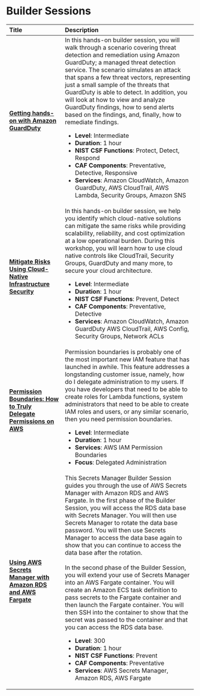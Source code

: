 # Builder Sessions

<div class="md-typeset__table">
    <table>
        <thead>
            <tr>
                <th align="left" ><strong>Title</strong></th>
                <th align="left"><strong>Description</strong></th>
            </tr>
        </thead>
        <tbody>
        <tr>
                <td align="left"><a class="table" target="_blank" href="https://hands-on-guardduty.awssecworkshops.com/"><strong>Getting hands-on with Amazon GuardDuty</strong></a></td>
                <td align="left">In this hands-on builder session, you will walk through a scenario covering threat detection and remediation using Amazon GuardDuty; a managed threat detection service. The scenario simulates an attack that spans a few threat vectors, representing just a small sample of the threats that GuardDuty is able to detect.  In addition, you will look at how to view and analyze GuardDuty findings, how to send alerts based on the findings, and, finally, how to remediate findings.
                    <ul>
                        <li><strong>Level</strong>: Intermediate</li>
                        <li><strong>Duration</strong>: 1 hour</li>
                        <li><strong>NIST CSF Functions</strong>: Protect, Detect, Respond</li>
                        <li><strong>CAF Components</strong>: Preventative, Detective, Responsive</li>
                        <li><strong>Services</strong>: Amazon CloudWatch, Amazon GuardDuty, AWS CloudTrail, AWS Lambda, Security Groups, Amazon SNS</li>
                    </ul>
                </td>
            </tr>
            <tr>
                <td align="left"><a class="table" target="_blank" href="https://ec2-infra-sec.awssecworkshops.com"><strong>Mitigate Risks Using Cloud-Native Infrastructure Security</strong></a></td>
                <td align="left">In this hands-on builder session, we help you identify which cloud-native solutions can mitigate the same risks while providing scalability, reliability, and cost optimization at a low operational burden. During this workshop, you will learn how to use cloud native controls like CloudTrail, Security Groups, GuardDuty and many more, to secure your cloud architecture. 
                    <ul>
                        <li><strong>Level</strong>: Intermediate</li>
                        <li><strong>Duration</strong>: 1 hour</li>
                        <li><strong>NIST CSF Functions</strong>: Prevent, Detect</li>
                        <li><strong>CAF Components</strong>: Preventative, Detective</li>
                        <li><strong>Services</strong>: Amazon CloudWatch, Amazon GuardDuty AWS CloudTrail, AWS Config, Security Groups, Network ACLs</li>
                    </ul>
                </td>
            </tr>
            <tr>
                <td align="left"><a class="table" target="_blank" href="https://permissions-boundaries.awssecworkshops.com/"><strong>Permission Boundaries: How to Truly Delegate Permissions on AWS</strong></a></td>
                <td align="left">Permission boundaries is probably one of the most important new IAM feature that has launched in awhile. This feature addresses a longstanding customer issue, namely, how do I delegate administration to my users. If you have developers that need to be able to create roles for Lambda functions, system administrators that need to be able to create IAM roles and users, or any similar scenario, then you need permission boundaries.
                    <ul>
                        <li><strong>Level</strong>: Intermediate</li>
                        <li><strong>Duration</strong>: 1 hour</li>
                        <li><strong>Services</strong>: AWS IAM Permission Boundaries</li>
                        <li><strong>Focus</strong>: Delegated Administration</li>
                    </ul>
                </td>
            </tr>
            <tr>
                <td align="left"><a class="table" target="_blank" href="https://catalog.us-east-1.prod.workshops.aws/v2/workshops/8e3a5338-cfc0-4d53-9b97-e8f96c59950a/en-US"><strong>Using AWS Secrets Manager with Amazon RDS and AWS Fargate</strong></a></td>
                <td align="left">This Secrets Manager Builder Session guides you through the use of AWS Secrets Manager with Amazon RDS and AWS Fargate. In the first phase of the Builder Session, you will access the RDS data base with Secrets Manager. You will then use Secrets Manager to rotate the data base password. You will then use Secrets Manager to access the data base again to show that you can continue to access the data base after the rotation.</br></br> 
                In the second phase of the Builder Session, you will extend your use of Secrets Manager into an AWS Fargate container. You will create an Amazon ECS task definition to pass secrets to the Fargate container and then launch the Fargate container. You will then SSH into the container to show that the secret was passed to the container and that you can access the RDS data base. 
                    <ul>
                        <li><strong>Level</strong>: 300</li>
                        <li><strong>Duration</strong>: 1 hour</li>
                        <li><strong>NIST CSF Functions</strong>: Prevent</li>
                        <li><strong>CAF Components</strong>: Preventative</li>
                        <li><strong>Services</strong>: AWS Secrets Manager, Amazon RDS, AWS Fargate</li>
                    </ul>
                </td>
            </tr>
        </tbody>
    </table>
</div>